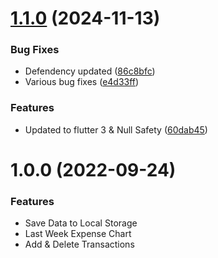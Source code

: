 # [1.1.0](https://github.com/Emon526/Expense-Planner/compare/v1.0.0...v0.1.0) (2024-11-13)

### Bug Fixes

- Defendency updated ([86c8bfc](https://github.com/Emon526/Expense-Planner/commit/86c8bfccbe2553001a42a0b4fe86e07e38fcedd0))
- Various bug fixes ([e4d33ff](https://github.com/Emon526/Expense-Planner/commit/e4d33ff480227711c722865ac9344770d8143f62))

### Features

- Updated to flutter 3 & Null Safety ([60dab45](https://github.com/Emon526/Expense-Planner/commit/60dab4594eda01522572bdbc8f8671c33236cbee))

# 1.0.0 (2022-09-24)

### Features

- Save Data to Local Storage
- Last Week Expense Chart
- Add & Delete Transactions
